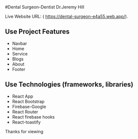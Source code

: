 #Dental Surgeon-Dentist Dr.Jeremy Hill

Live Website URL:  ( https://dental-surgeon-e4a55.web.app/).

## Use Project Features 
* Navbar
* Home 
* Service
* Blogs
* About
* Footer

## Use Technologies (frameworks, libraries)
* React App
* React Bootstrap 
* Firebase-Google
* React Router
* React firebase hooks
* React-toastify

Thanks for viewing